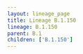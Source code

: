 ```yaml
---
layout: lineage_page
title: Lineage B.1.150
lineage: B.1.150
parent: B.1
children: ['B.1.150']
---
```

